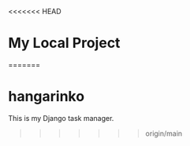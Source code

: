 <<<<<<< HEAD
# My Local Project
=======
# hangarinko
This is my Django task manager.
>>>>>>> origin/main
